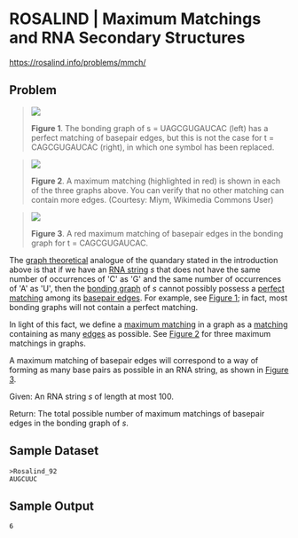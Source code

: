 # ROSALIND | Maximum Matchings and RNA Secondary Structures

https://rosalind.info/problems/mmch/

Problem
-------
>[![](https://rosalind.info/media/problems/mmch/unbalanced_bonding_graph.thumb.png)](https://rosalind.info/media/problems/mmch/unbalanced_bonding_graph.png)
>
>**Figure 1**. The bonding graph of s = UAGCGUGAUCAC (left) has a perfect matching of basepair edges, but this is not the case for t = CAGCGUGAUCAC (right), in which one symbol has been replaced.

>[![](https://rosalind.info/media/problems/mmch/maximum_matching.thumb.png)](https://rosalind.info/media/problems/mmch/maximum_matching.png)
>
>**Figure 2**. A maximum matching (highlighted in red) is shown in each of the three graphs above. You can verify that no other matching can contain more edges. (Courtesy: Miym, Wikimedia Commons User)

>[![](https://rosalind.info/media/problems/mmch/maximum_matching_bonding.thumb.png)](https://rosalind.info/media/problems/mmch/maximum_matching_bonding.png)
>
>**Figure 3**. A red maximum matching of basepair edges in the bonding graph for t = CAGCGUGAUCAC.

The [graph theoretical](https://rosalind.info/glossary/graph-theory/ "
The abstract mathematical study of graphs, or networks.") analogue of the quandary stated in the introduction above is that if we have an [RNA string](https://rosalind.info/glossary/rna-string/ "
A string constructed from the alphabet {A, C, G, U}.") $s$ that does not have the same number of occurrences of 'C' as 'G' and the same number of occurrences of 'A' as 'U', then the [bonding graph](https://rosalind.info/glossary/bonding-graph/ "
A graph used to model base pairing in RNA secondary structure.") of $s$ cannot possibly possess a [perfect matching](https://rosalind.info/glossary/perfect-matching/ "
A matching that includes every node in a graph.") among its [basepair edges](https://rosalind.info/glossary/basepair-edges/ "
Edges in the bonding graph of an RNA string connecting potential base pairs."). For example, see [Figure 1](https://rosalind.info/media/problems/mmch/unbalanced_bonding_graph.png "Click to view"); in fact, most bonding graphs will not contain a perfect matching.

In light of this fact, we define a [maximum matching](https://rosalind.info/glossary/maximum-matching/ "New term: 
A matching in a graph that contains the maximum possible number of nodes.") in a graph as a [matching](https://rosalind.info/glossary/matching/ "
A collection of edges in a graph, no two of which include the same node.") containing as many [edges](https://rosalind.info/glossary/edge/ "
A segment or curve connecting two nodes in a graph.") as possible. See [Figure 2](https://rosalind.info/media/problems/mmch/maximum_matching.png "Click to view") for three maximum matchings in graphs.

A maximum matching of basepair edges will correspond to a way of forming as many base pairs as possible in an RNA string, as shown in [Figure 3](https://rosalind.info/media/problems/mmch/maximum_matching_bonding.png "Click to view").

Given: An RNA string $s$ of length at most 100.

Return: The total possible number of maximum matchings of basepair edges in the bonding graph of $s$.

Sample Dataset
--------------
```
>Rosalind_92
AUGCUUC
```
Sample Output
-------------
```
6
```